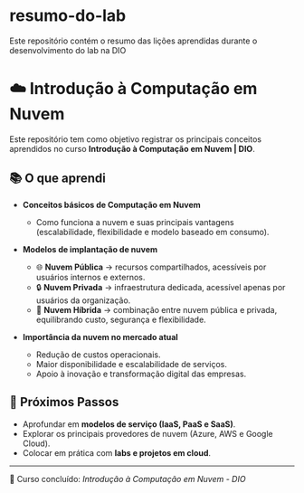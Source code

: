 # resumo-do-lab
Este repositório contém o resumo das lições aprendidas durante o desenvolvimento do lab na DIO

# ☁️ Introdução à Computação em Nuvem

Este repositório tem como objetivo registrar os principais conceitos aprendidos no curso **Introdução à Computação em Nuvem | DIO**.  

## 📚 O que aprendi

- **Conceitos básicos de Computação em Nuvem**  
  - Como funciona a nuvem e suas principais vantagens (escalabilidade, flexibilidade e modelo baseado em consumo).  

- **Modelos de implantação de nuvem**  
  - 🌐 **Nuvem Pública** → recursos compartilhados, acessíveis por usuários internos e externos.  
  - 🔒 **Nuvem Privada** → infraestrutura dedicada, acessível apenas por usuários da organização.  
  - 🔀 **Nuvem Híbrida** → combinação entre nuvem pública e privada, equilibrando custo, segurança e flexibilidade.  

- **Importância da nuvem no mercado atual**  
  - Redução de custos operacionais.  
  - Maior disponibilidade e escalabilidade de serviços.  
  - Apoio à inovação e transformação digital das empresas.  

## 🚀 Próximos Passos
- Aprofundar em **modelos de serviço (IaaS, PaaS e SaaS)**.  
- Explorar os principais provedores de nuvem (Azure, AWS e Google Cloud).  
- Colocar em prática com **labs e projetos em cloud**.  

---

📌 Curso concluído: *Introdução à Computação em Nuvem - DIO*  
